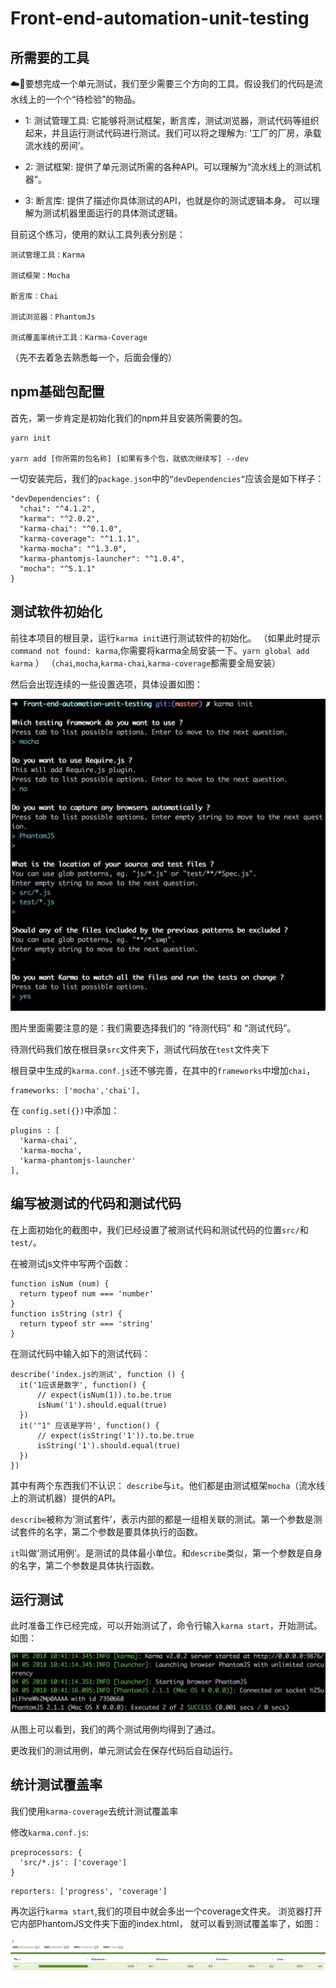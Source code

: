 # Front-end-automation-unit-testing


## 所需要的工具

  :cloud::rocket:要想完成一个单元测试，我们至少需要三个方向的工具。假设我们的代码是流水线上的一个个“待检验”的物品。

  - 1: 测试管理工具: 它能够将测试框架，断言库，测试浏览器，测试代码等组织起来，并且运行测试代码进行测试。我们可以将之理解为: ‘工厂的厂房，承载流水线的房间’。

  - 2: 测试框架: 提供了单元测试所需的各种API。可以理解为“流水线上的测试机器”。
  
  - 3: 断言库: 提供了描述你具体测试的API，也就是你的测试逻辑本身。 可以理解为测试机器里面运行的具体测试逻辑。


  目前这个练习，使用的默认工具列表分别是：

  ```
  测试管理工具：Karma

  测试框架：Mocha

  断言库：Chai

  测试浏览器：PhantomJs

  测试覆盖率统计工具：Karma-Coverage 
  ```

  （先不去着急去熟悉每一个，后面会懂的） 


  ## npm基础包配置

  首先，第一步肯定是初始化我们的npm并且安装所需要的包。

  ```
  yarn init

  yarn add [你所需的包名称] [如果有多个包，就依次继续写] --dev
  ```

  一切安装完后，我们的`package.json`中的`“devDependencies”`应该会是如下样子：

  ```
  "devDependencies": {
    "chai": "^4.1.2",
    "karma": "^2.0.2",
    "karma-chai": "^0.1.0",
    "karma-coverage": "^1.1.1",
    "karma-mocha": "^1.3.0",
    "karma-phantomjs-launcher": "^1.0.4",
    "mocha": "^5.1.1"
  }
  ```


  ## 测试软件初始化

  前往本项目的根目录，运行`karma init`进行测试软件的初始化。
  （如果此时提示`command not found: karma`,你需要将karma全局安装一下。`yarn global add karma` ）
  （`chai`,`mocha`,`karma-chai`,`karma-coverage`都需要全局安装）

  然后会出现连续的一些设置选项，具体设置如图：
  
  ![karma init](https://github.com/getcleanbaby/Front-end-automation-unit-testing/raw/master/img/1525335236617.jpg)

图片里面需要注意的是：我们需要选择我们的 “待测代码” 和 “测试代码”。

待测代码我们放在根目录`src`文件夹下，测试代码放在`test`文件夹下

根目录中生成的`karma.conf.js`还不够完善，在其中的`frameworks`中增加`chai`，

```
frameworks: ['mocha','chai'],
```

在 `config.set({})`中添加：

```
plugins : [
  'karma-chai',
  'karma-mocha',
  'karma-phantomjs-launcher'
],
```


## 编写被测试的代码和测试代码

在上面初始化的截图中，我们已经设置了被测试代码和测试代码的位置`src/`和`test/`。

在被测试js文件中写两个函数：

```
function isNum (num) {
  return typeof num === 'number'
}
function isString (str) {
  return typeof str === 'string'
}
```

在测试代码中输入如下的测试代码：

```
describe('index.js的测试', function () {
  it('1应该是数字', function() {
      // expect(isNum(1)).to.be.true
      isNum('1').should.equal(true)
  })
  it('"1" 应该是字符', function() {
      // expect(isString('1')).to.be.true
      isString('1').should.equal(true)
  })
})
```

其中有两个东西我们不认识： `describe`与`it`。他们都是由测试框架`mocha`（流水线上的测试机器）提供的API。

`describe`被称为‘测试套件’，表示内部的都是一组相关联的测试。第一个参数是测试套件的名字，第二个参数是要具体执行的函数。

`it`叫做‘测试用例’。是测试的具体最小单位。和`describe`类似，第一个参数是自身的名字，第二个参数是具体执行函数。


## 运行测试

此时准备工作已经完成，可以开始测试了，命令行输入`karma start`，开始测试。如图：

![karma start result](https://github.com/getcleanbaby/Front-end-automation-unit-testing/raw/master/img/1525402872172.jpg)

从图上可以看到，我们的两个测试用例均得到了通过。

更改我们的测试用例，单元测试会在保存代码后自动运行。


## 统计测试覆盖率

我们使用`karma-coverage`去统计测试覆盖率

修改`karma.conf.js`:

```
preprocessors: {
  'src/*.js': ['coverage']
}
```
```
reporters: ['progress', 'coverage']
```

再次运行`karma start`,我们的项目中就会多出一个coverage文件夹。
浏览器打开它内部PhantomJS文件夹下面的index.html，
就可以看到测试覆盖率了，如图：

![karma-coverage](https://github.com/getcleanbaby/Front-end-automation-unit-testing/raw/master/img/1525418258321.jpg)




